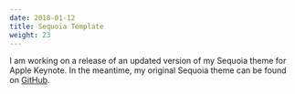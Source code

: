 ```yaml
---
date: 2018-01-12
title: Sequoia Template
weight: 23
---
```


I am working on a release of an updated version of my Sequoia theme for Apple Keynote. In the meantime, my original Sequoia theme can be found on [GitHub](https://github.com/chris-prener/sequoia_templates).